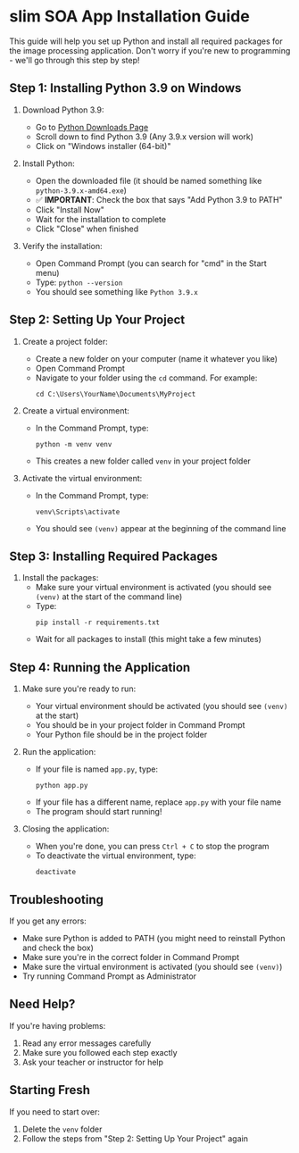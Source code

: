 # slim SOA App Installation Guide

This guide will help you set up Python and install all required packages for the image processing application. Don't worry if you're new to programming - we'll go through this step by step!

## Step 1: Installing Python 3.9 on Windows

1. Download Python 3.9:
   - Go to [Python Downloads Page](https://www.python.org/downloads/windows/)
   - Scroll down to find Python 3.9 (Any 3.9.x version will work)
   - Click on "Windows installer (64-bit)"

2. Install Python:
   - Open the downloaded file (it should be named something like `python-3.9.x-amd64.exe`)
   - ✅ **IMPORTANT**: Check the box that says "Add Python 3.9 to PATH"
   - Click "Install Now"
   - Wait for the installation to complete
   - Click "Close" when finished

3. Verify the installation:
   - Open Command Prompt (you can search for "cmd" in the Start menu)
   - Type: `python --version`
   - You should see something like `Python 3.9.x`

## Step 2: Setting Up Your Project

1. Create a project folder:
   - Create a new folder on your computer (name it whatever you like)
   - Open Command Prompt
   - Navigate to your folder using the `cd` command. For example:
     ```
     cd C:\Users\YourName\Documents\MyProject
     ```

2. Create a virtual environment:
   - In the Command Prompt, type:
     ```
     python -m venv venv
     ```
   - This creates a new folder called `venv` in your project folder

3. Activate the virtual environment:
   - In the Command Prompt, type:
     ```
     venv\Scripts\activate
     ```
   - You should see `(venv)` appear at the beginning of the command line

## Step 3: Installing Required Packages

1. Install the packages:
   - Make sure your virtual environment is activated (you should see `(venv)` at the start of the command line)
   - Type:
     ```
     pip install -r requirements.txt
     ```
   - Wait for all packages to install (this might take a few minutes)
    
## Step 4: Running the Application

1. Make sure you're ready to run:
   - Your virtual environment should be activated (you should see `(venv)` at the start)
   - You should be in your project folder in Command Prompt
   - Your Python file should be in the project folder

2. Run the application:
   - If your file is named `app.py`, type:
     ```
     python app.py
     ```
   - If your file has a different name, replace `app.py` with your file name
   - The program should start running!

3. Closing the application:
   - When you're done, you can press `Ctrl + C` to stop the program
   - To deactivate the virtual environment, type:
     ```
     deactivate
     ```
     
## Troubleshooting

If you get any errors:
- Make sure Python is added to PATH (you might need to reinstall Python and check the box)
- Make sure you're in the correct folder in Command Prompt
- Make sure the virtual environment is activated (you should see `(venv)`)
- Try running Command Prompt as Administrator

## Need Help?

If you're having problems:
1. Read any error messages carefully
2. Make sure you followed each step exactly
3. Ask your teacher or instructor for help

## Starting Fresh

If you need to start over:
1. Delete the `venv` folder
2. Follow the steps from "Step 2: Setting Up Your Project" again

